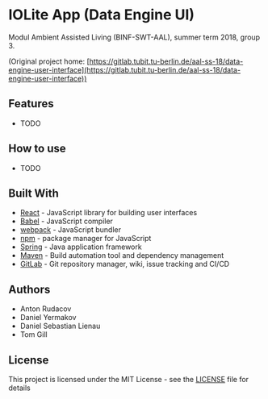 # IOLite App (Data Engine UI)

Modul Ambient Assisted Living (BINF-SWT-AAL), summer term 2018, group 3.

(Original project home: [https://gitlab.tubit.tu-berlin.de/aal-ss-18/data-engine-user-interface](https://gitlab.tubit.tu-berlin.de/aal-ss-18/data-engine-user-interface))
 
  
## Features

* TODO
 
 
## How to use

* TODO
 
 
## Built With

* [React](https://reactjs.org/) - JavaScript library for building user interfaces
* [Babel](https://babeljs.io/) - JavaScript compiler
* [webpack](https://webpack.js.org/) - JavaScript bundler
* [npm](https://www.npmjs.com/) - package manager for JavaScript 
* [Spring](https://spring.io/) - Java application framework
* [Maven](https://maven.apache.org/) - Build automation tool and dependency management
* [GitLab](https://about.gitlab.com/) - Git repository manager, wiki, issue tracking and CI/CD


## Authors

* Anton Rudacov
* Daniel Yermakov
* Daniel Sebastian Lienau 
* Tom Gill


## License

This project is licensed under the MIT License - see the [LICENSE](LICENSE) file for details

